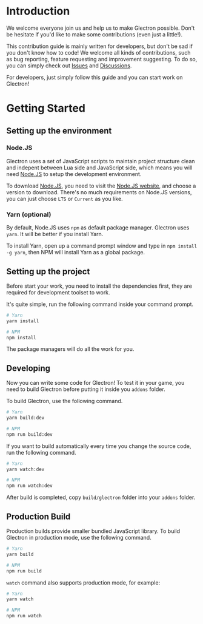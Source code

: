 # Introduction
We welcome everyone join us and help us to make Glectron possible. Don't be hesitate if you'd like to make some contributions (even just a little!).

This contribution guide is mainly written for developers, but don't be sad if you don't know how to code! We welcome all kinds of contributions, such as bug reporting, feature requesting and improvement suggesting. To do so, you can simply check out [Issues](https://github.com/Glectron/glectron/issues) and [Discussions](https://github.com/orgs/Glectron/discussions).

For developers, just simply follow this guide and you can start work on Glectron!

# Getting Started

## Setting up the environment
### Node.JS
Glectron uses a set of JavaScript scripts to maintain project structure clean and indepent between Lua side and JavaScript side, which means you will need [Node.JS](https://nodejs.org/) to setup the development environment.

To download [Node.JS](https://nodejs.org/), you need to visit the [Node.JS website](https://nodejs.org/), and choose a version to download. There's no much requirements on Node.JS versions, you can just choose `LTS` or `Current` as you like.

### Yarn (optional)
By default, Node.JS uses `npm` as default package manager. Glectron uses `yarn`. It will be better if you install Yarn.

To install Yarn, open up a command prompt window and type in `npm install -g yarn`, then NPM will install Yarn as a global package.

## Setting up the project
Before start your work, you need to install the dependencies first, they are required for development toolset to work.

It's quite simple, run the following command inside your command prompt.
```bash
# Yarn
yarn install

# NPM
npm install
```
The package managers will do all the work for you.

## Developing
Now you can write some code for Glectron! To test it in your game, you need to build Glectron before putting it inside you `addons` folder.

To build Glectron, use the following command.
```bash
# Yarn
yarn build:dev

# NPM
npm run build:dev
```

If you want to build automatically every time you change the source code, run the following command.
```bash
# Yarn
yarn watch:dev

# NPM
npm run watch:dev
```

After build is completed, copy `build/glectron` folder into your `addons` folder.

## Production Build
Production builds provide smaller bundled JavaScript library. To build Glectron in production mode, use the following command.
```bash
# Yarn
yarn build

# NPM
npm run build
```

`watch` command also supports production mode, for example:
```bash
# Yarn
yarn watch

# NPM
npm run watch
```